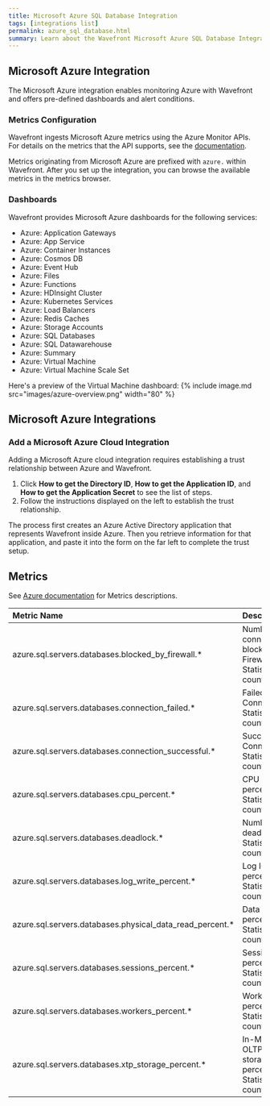 ```yaml
---
title: Microsoft Azure SQL Database Integration
tags: [integrations list]
permalink: azure_sql_database.html
summary: Learn about the Wavefront Microsoft Azure SQL Database Integration.
---
```

## Microsoft Azure Integration

The Microsoft Azure integration enables monitoring Azure with Wavefront and offers pre-defined dashboards and alert conditions. 

### Metrics Configuration
Wavefront ingests Microsoft Azure metrics using the Azure Monitor APIs. For details on the metrics that the API supports, see the [documentation](https://docs.microsoft.com/en-us/azure/monitoring-and-diagnostics/monitoring-supported-metrics).

Metrics originating from Microsoft Azure are prefixed with `azure.` within Wavefront. After you set up the integration, you can browse the available metrics in the metrics browser. 

### Dashboards

Wavefront provides Microsoft Azure dashboards for the following services:

- Azure: Application Gateways
- Azure: App Service
- Azure: Container Instances
- Azure: Cosmos DB
- Azure: Event Hub
- Azure: Files
- Azure: Functions
- Azure: HDInsight Cluster
- Azure: Kubernetes Services
- Azure: Load Balancers
- Azure: Redis Caches
- Azure: Storage Accounts
- Azure: SQL Databases
- Azure: SQL Datawarehouse
- Azure: Summary
- Azure: Virtual Machine
- Azure: Virtual Machine Scale Set

Here's a preview of the Virtual Machine dashboard:
{% include image.md src="images/azure-overview.png" width="80" %}

## Microsoft Azure Integrations



### Add a Microsoft Azure Cloud Integration

Adding a Microsoft Azure cloud integration requires establishing a trust relationship between Azure and Wavefront.

1. Click **How to get the Directory ID**, **How to get the Application ID**, and **How to get the Application Secret** to see the list of steps.
2. Follow the instructions displayed on the left to establish the trust relationship.

The process first creates an Azure Active Directory application that represents Wavefront inside Azure. Then you retrieve information for that application, and paste it into the form on the far left to complete the trust setup.








## Metrics

See [Azure documentation](https://docs.microsoft.com/en-us/azure/azure-monitor/platform/metrics-supported) for Metrics descriptions.  

|Metric Name|Description|
| :--- | :--- |
|azure.sql.servers.databases.blocked_by_firewall.*| Number of connections blocked by Firewall. <br/>Statistics: count|
|azure.sql.servers.databases.connection_failed.*| Failed Connections. <br/>Statistics: count|
|azure.sql.servers.databases.connection_successful.*| Successful Connections. <br/>Statistics: count|
|azure.sql.servers.databases.cpu_percent.*| CPU percentage. <br/>Statistics: count|
|azure.sql.servers.databases.deadlock.*| Number of deadlocks. <br/>Statistics: count|
|azure.sql.servers.databases.log_write_percent.*| Log IO percentage. <br/>Statistics: count|
|azure.sql.servers.databases.physical_data_read_percent.*| Data IO percentage. <br/>Statistics: count|
|azure.sql.servers.databases.sessions_percent.*| Sessions percentage. <br/>Statistics: count|
|azure.sql.servers.databases.workers_percent.*| Workers percentage. <br/>Statistics: count|
|azure.sql.servers.databases.xtp_storage_percent.*| In-Memory OLTP storage percent. <br/>Statistics: count|

